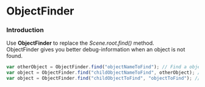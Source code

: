 # ObjectFinder
### Introduction
Use **ObjectFinder** to replace the *Scene.root.find()* method.   
ObjectFinder gives you better debug-information when an object is not found.
```javascript
var otherObject = ObjectFinder.find("objectNameToFind"); // Find a object in the Scene.root
var object = ObjectFinder.find("childObjectNameToFind", otherObject); // Use a SceneObject to indicate the parent object (recommended)
var object = ObjectFinder.find("childObjectToFind", "objectToFind"); // Use a string to indicate the parent object
```